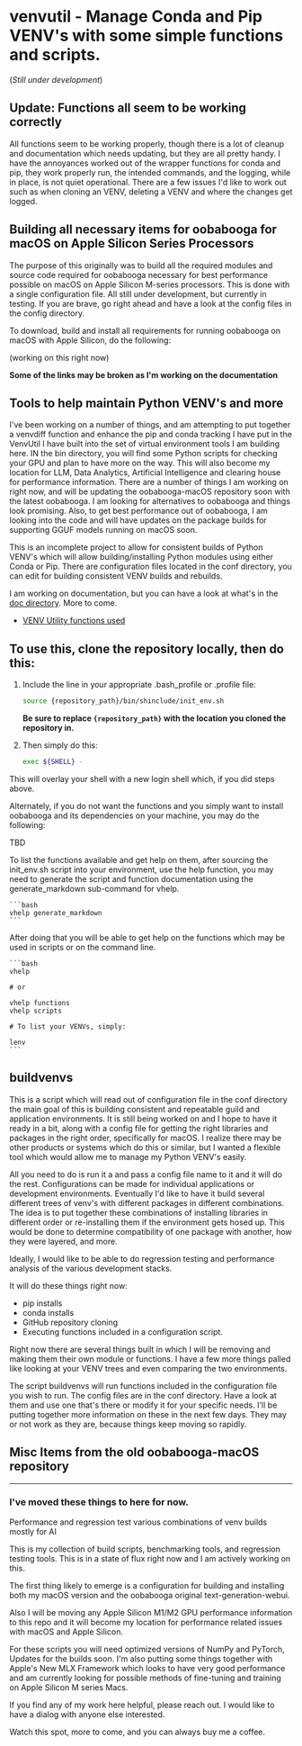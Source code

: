 # venvutil - Manage Conda and Pip VENV's with some simple functions and scripts.
(*Still under development*)

## Update: Functions all seem to be working correctly

All functions seem to be working properly, though there is a lot of cleanup and documentation which needs updating, but they are all pretty handy.  I have the annoyances worked out of the wrapper functions for conda and pip, they work properly run, the intended commands, and the logging, while in place, is not quiet operational.  There are a few issues I'd like to work out such as when cloning an VENV, deleting a VENV and where the changes get logged.
## Building all necessary items for oobabooga for macOS on Apple Silicon Series Processors

The purpose of this originally was to build all the required modules and source code required for oobabooga necessary for best performance possible on macOS on Apple Silicon M-series processors. This is done with a single configuration file. All still under development, but currently in testing.  If you are brave, go right ahead and have a look at the config files in the config directory.

To download, build and install all requirements for running oobabooga on macOS with Apple Silicon, do the following:

(working on this right now)

**Some of the links may be broken as I'm working on the documentation**

## Tools to help maintain Python VENV's and more

I've been working on a number of things, and am attempting to put together a venvdiff function and enhance the pip and conda tracking I have put in the VenvUtil I have built into the set of virtual environment tools I am building here.  IN the bin directory, you will find some Python scripts for checking your GPU and plan to have more on the way.  This will also become my location for LLM, Data Analytics, Artificial Intelligence and clearing house for performance information. There are a number of things I am working on right now, and will be updating the oobabooga-macOS repository soon with the latest oobabooga. I am looking for alternatives to oobabooga and things look promising.  Also, to get best performance out of oobabooga, I am looking into the code and will have updates on the package builds for supporting GGUF models running on macOS soon.

This is an incomplete project to allow for consistent builds of Python VENV's which will allow building/installing Python modules using either Conda or Pip. There are configuration files located in the conf directory, you can edit for building consistent VENV builds and rebuilds.

I am working on documentation, but you can have a look at what's in the [doc directory](docs). More to come.

* [VENV Utility functions used](docs/Functions.md)
  
## To use this, clone the repository locally, then do this:

1. Include the line in your appropriate .bash_profile or .profile file:

    ```bash
    source {repository_path}/bin/shinclude/init_env.sh
    ```

    **Be sure to replace `{repository_path}` with the location you cloned the repository in.**

1. Then simply do this:

    ```bash
    exec ${SHELL} -
    ```

This will overlay your shell with a new login shell which, if you did steps above.

Alternately, if you do not want the functions and you simply want to install oobabooga and its dependencies on your machine, you may do the following:

TBD

To list the functions available and get help on them, after sourcing the init_env.sh script into your environment, use the help function, you may need to generate the script and function documentation using the generate_markdown sub-command for vhelp.

    ```bash
    vhelp generate_markdown
    ```

After doing that you will be able to get help on the functions which may be used in scripts or on the command line.

    ```bash
    vhelp

    # or

    vhelp functions
    vhelp scripts

    # To list your VENVs, simply:

    lenv
    ```

## buildvenvs
This is a script which will read out of configuration file in the conf directory the main goal of this is building consistent and repeatable guild and application environments.  It is still  being worked on and I hope to have it ready in a bit, along with a config file for getting the right libraries and packages in the right order, specifically for macOS. I realize there may be other products or systems which do this or similar, but I wanted a flexible tool which would allow me to manage my Python VENV's easily.

All you need to do is run it a and pass a config file name to it and it will do the rest. Configurations can be made for individual applications  or development environments.  Eventually I'd like to have it build several different trees of venv's with different packages in different combinations. The idea is to put together these combinations of installing libraries in different order or re-installing them if the environment gets hosed up.  This would be done to determine compatibility of one package with another, how they were layered, and more.

Ideally, I would like to be able to do regression testing and performance analysis of the various development stacks.

It will do these things right now:
* pip installs
* conda installs
* GitHub repository cloning
* Executing functions included in a configuration script.

Right now there are several things built in which I will be removing and making them their own module or functions. I have a few more things palled like looking at your VENV trees and even comparing the two environments. 

The script buildvenvs will run functions included in the configuration file you wish to run. The config files are in the conf directory. Have a look at them and use one that's there or modify it for your specific needs. I'll be putting together more information on these in the next few days. They may or not work as they are, because things keep moving so rapidly.

## Misc Items from the old oobabooga-macOS repository
---

### I've moved these things to here for now.

Performance and regression test various combinations of venv builds mostly for AI

This is my collection of build scripts, benchmarking tools, and regression testing tools.  This is in a state of flux right now and I am actively working on this.

The first thing likely to emerge is a configuration for building and installing both my macOS version and the oobabooga original text-generation-webui.

Also I will be moving any Apple Silicon M1/M2 GPU performance information to this repo and it will become my location for performance related issues with macOS and Apple Silicon.

For these scripts you will need optimized versions of NumPy and PyTorch, Updates for the builds soon. I'm also putting some things together with Apple's New MLX Framework which looks to have very good performance and am currently looking for possible methods of fine-tuning and training on Apple Silicon M series Macs.

If you find any of my work here helpful, please reach out. I would like to have a dialog with anyone else interested.

Watch this spot, more to come, and you can always buy me a coffee.
